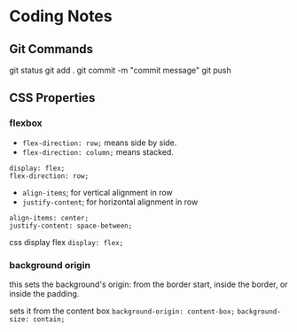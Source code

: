 # Coding Notes

## Git Commands
git status
git add . 
git commit -m "commit message" 
git push


## CSS Properties 

### flexbox 
- `flex-direction: row;` means side by side.
- `flex-direction: column;` means stacked.

```
display: flex;
flex-direction: row;
```
- `align-items`; for vertical alignment in row
- `justify-content`; for horizontal alignment in row

```
align-items: center;
justify-content: space-between;
```

css display flex `display: flex;` 

### background origin
this sets the background's origin: from the border start, inside the border, or inside the padding.

sets it from the content box `background-origin: content-box;`
  `background-size: contain;`

